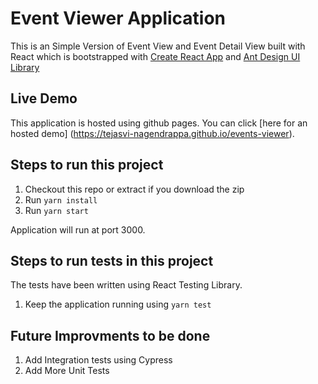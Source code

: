 # Event Viewer Application

This is an Simple Version of Event View and Event Detail View built with React which is bootstrapped with [Create React App](https://github.com/facebook/create-react-app) and [Ant Design UI Library](https://ant.design/)

## Live Demo

This application is hosted using github pages. You can click [here for an hosted demo] (https://tejasvi-nagendrappa.github.io/events-viewer).

## Steps to run this project

1. Checkout this repo or extract if you download the zip
2. Run `yarn install`
3. Run `yarn start`

Application will run at port 3000.

## Steps to run tests in this project

The tests have been written using React Testing Library.

1. Keep the application running using `yarn test`

## Future Improvments to be done

1. Add Integration tests using Cypress
2. Add More Unit Tests
